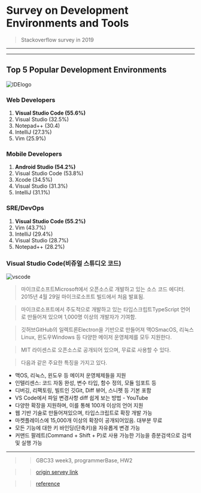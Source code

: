 # Survey on Development Environments and Tools 
> Stackoverflow survey in 2019


---
---
## Top 5 Popular Development Environments
![IDElogo](https://www.sonarlint.org/static/ides-grouped-gray.a7afc460.svg)


### Web Developers


1. **Visual Studio Code (55.6%)**
2. Visual Studio (32.5%)
3. Notepad++ (30.4)
4. IntelliJ (27.3%)
5. Vim (25.9%)


### Mobile Developers


1. **Android Studio (54.2%)**
2. Visual Studio Code (53.8%)
3. Xcode (34.5%)
4. Visual Studio (31.3%)
5. IntelliJ (31.1%)


### SRE/DevOps


1. **Visual Studio Code (55.2%)**
2. Vim (43.7%)
3. IntelliJ (29.4%)
4. Visual Studio (28.7%)
5. Notepad++ (28.2%)



### Visual Studio Code(비쥬얼 스튜디오 코드)

![vscode](https://upload.wikimedia.org/wikipedia/commons/9/9a/Visual_Studio_Code_1.35_icon.svg)



> 마이크로소프트Microsoft에서 오픈소스로 개발하고 있는 소스 코드 에디터. 2015년 4월 29일 마이크로소프트 빌드에서 처음 발표됨.


> 마이크로소프트에서 주도적으로 개발하고 있는 타입스크립트TypeScript 언어로 만들어져 있으며 1,000명 이상의 개발자가 기여함.  


> 깃허브GitHub의 일렉트론Electron을 기반으로 만들어져 맥OSmacOS, 리눅스Linux, 윈도우Windows 등 다양한 메이저 운영체제를 모두 지원한다.


> MIT 라이센스로 오픈소스로 공개되어 있으며, 무료로 사용할 수 있다.


> 다음과 같은 주요한 특징을 가지고 있다.

- 맥OS, 리눅스, 윈도우 등 메이저 운영체제들을 지원
- 인텔리센스: 코드 자동 완성, 변수 타입, 함수 정의, 모듈 임포트 등
- 디버깅, 리팩토링, 빌트인 깃Git, Diff 뷰어, 스니펫 등 기본 포함
- VS Code에서 파일 변경사항 diff 쉽게 보는 방법 - YouTube
- 다양한 확장을 지원하며, 이를 통해 100개 이상의 언어 지원
- 웹 기반 기술로 만들어져있으며, 타입스크립트로 확장 개발 가능
- 마켓플레이스에 15,000개 이상의 확장이 공개되어있음. 대부분 무료
- 모든 기능에 대한 키 바인딩(단축키)을 자유롭게 변경 가능
- 커맨드 팔레트(Command + Shift + P)로 사용 가능한 기능을 증분검색으로 검색 및 실행 가능




---

>> GBC33 week3, programmerBase, HW2


>> [origin servey link](https://insights.stackoverflow.com/survey/2019#development-environments-and-tools)


>> [reference](https://www.44bits.io/ko/keyword/visual-studio-code)
